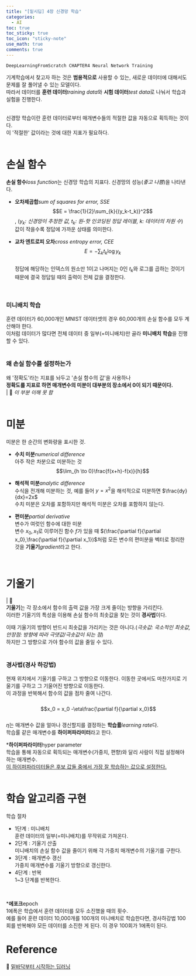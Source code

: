 ```yaml
---
title: "[밑시딥] 4장 신경망 학습"
categories:
  - AI
toc: true
toc_sticky: true
toc_icon: "sticky-note"
use_math: true
comments: true
---
```

`DeepLearningFromScratch CHAPTER4 Neural Network Training`
<br/>

기계학습에서 찾고자 하는 것은 **범용적으로** 사용할 수 있는, 새로운 데이터에 대해서도 문제를 잘 풀어낼 수 있는 모델이다.     
따라서 데이터를 **훈련 데이터***training data*와 **시험 데이터***test data*로 나눠서 학습과 실험을 진행한다.       
<br/>

신경망 학습이란 훈련 데이터로부터 매개변수들의 적절한 값을 자동으로 획득하는 것이다.      
이 '적절한' 값이라는 것에 대한 지표가 필요하다.      
<br/>

# 손실 함수 
**손실 함수***loss function*는 신경망 학습의 지표다. 신경망의 성능(*좋고 나쁨*)을 나타낸다.      
- **오차제곱합***sum of squares for error, SSE*       
$$E = \frac{1}{2}\sum_{k}{(y_k-t_k)}^2$$ , (*$y_k$: 신경망이 추정한 값, $t_k$: 원-핫 인코딩된 정답 레이블, $k$: 데이터의 차원 수*)     
값이 작을수록 정답에 가까운 상태를 의미한다.        

- **교차 엔트로피 오차***cross entropy error, CEE*       
$$E = -\sum_{k}t_k\log{y_k}$$       
정답에 해당하는 인덱스의 원소만 1이고 나머지는 0인 $t_k$와 로그를 곱하는 것이기 때문에 결국 정답일 때의 출력이 전체 값을 결정한다.        
<br/>

### 미니배치 학습         
훈련 데이터가 60,000개인 MNIST 데이터셋의 경우 60,000개의 손실 함수를 모두 계산해야 한다.     
이처럼 데이터가 많다면 전체 데이터 중 일부(=미니배치)만 골라 **미니배치 학습**을 진행할 수 있다.    
<br/>

### 왜 손실 함수를 설정하는가     
왜 '정확도'라는 지표를 놔두고 '손실 함수의 값'을 사용하나      
**정확도를 지표로 하면 매개변수의 미분이 대부분의 장소에서 0이 되기 때문이다.**       
| 🙊 *이 부분 이해 못 함*      
<br/>

# 미분
미분은 한 순간의 변화량을 표시한 것.     
- **수치 미분***numerical difference*    
아주 작은 차분으로 미분하는 것       
$$\lim_{h \to 0}\frac{f(x+h)-f(x)}{h}$$       

- **해석적 미분***analytic difference*     
수식을 전개해 미분하는 것, 예를 들어 $y=x^2$을 해석적으로 미분하면 $\frac{dy}{dx}=2x$     
수치 미분은 오차를 포함하지만 해석적 미분은 오차를 포함하지 않는다.     

- **편미분***partial derivative*     
변수가 여럿인 함수에 대한 미분      
변수 $x_0, x_1$로 이루어진 함수 $f$가 있을 때 $(\frac{\partial f}{\partial x_0},\frac{\partial f}{\partial x_1})$처럼 모든 변수의 편미분을 벡터로 정리한 것을 **기울기***gradient*라고 한다.     
<br/>

# 기울기
| 🙊       
**기울기**는 각 장소에서 함수의 출력 값을 가장 크게 줄이는 방향을 가리킨다.     
이러한 기울기의 특성을 이용해 손실 함수의 최솟값을 찾는 것이 **경사법**이다.    

이때 기울기의 방향이 반드시 최솟값을 가리키는 것은 아니다.(*극솟값: 국소적인 최솟값, 안장점: 방향에 따라 극댓값/극솟값이 되는 점*)    
하지만 그 방향으로 가야 함수의 값을 줄일 수 있다.      
<br/>

### 경사법(경사 하강법)    
현재 위치에서 기울기를 구하고 그 방향으로 이동한다. 이동한 곳에서도 마찬가지로 기울기를 구하고 그 기울어진 방향으로 이동한다.      
이 과정을 반복해서 함수의 값을 점차 줄여 나간다.       
<br/>
$$x_0 = x_0 -\eta\frac{\partial f}{\partial x_0}$$      
$\eta$는 매개변수 값을 얼마나 갱신할지를 결정하는 **학습률***learning rate*다.     
학습률 같은 매개변수를 **하이퍼파라미터**라고 한다.    

***하이퍼파라미터**hyper parameter     
학습을 통해 자동으로 획득되는 매개변수(가중치, 편향)와 달리 사람이 직접 설정해야 하는 매개변수.     
<U>이 하이퍼파라미터들은 후보 값들 중에서 가장 잘 학습하는 값으로 설정한다.</U>    
<br/>

# 학습 알고리즘 구현
학습 절차
- 1단계 : 미니배치   
훈련 데이터의 일부(=미니배치)를 무작위로 가져온다.   
- 2단계 : 기울기 산출    
미니배치의 손실 함수 값을 줄이기 위해 각 가중치 매개변수의 기울기를 구한다.     
- 3단계 : 매개변수 갱신      
가중치 매개변수를 기울기 방향으로 갱신한다.       
- 4단계 : 반복     
1~3 단계를 반복한다.     
<br/>

***에포크**epoch     
1에폭은 학습에서 훈련 데이터를 모두 소진했을 때의 횟수.     
예를 들어 훈련 데이터 10,000개를 100개의 미니배치로 학습한다면, 경사하강법 100회를 반복해야 모든 데이터를 소진한 게 된다. 이 경우 100회가 1에폭이 된다. 
<br/>

# Reference
📖 [밑바닥부터 시작하는 딥러닝 ](https://product.kyobobook.co.kr/detail/S000001057805)